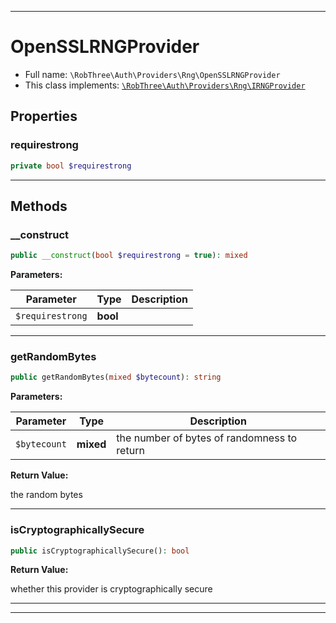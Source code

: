 ***

# OpenSSLRNGProvider





* Full name: `\RobThree\Auth\Providers\Rng\OpenSSLRNGProvider`
* This class implements:
[`\RobThree\Auth\Providers\Rng\IRNGProvider`](./IRNGProvider.md)



## Properties


### requirestrong



```php
private bool $requirestrong
```






***

## Methods


### __construct



```php
public __construct(bool $requirestrong = true): mixed
```








**Parameters:**

| Parameter | Type | Description |
|-----------|------|-------------|
| `$requirestrong` | **bool** |  |




***

### getRandomBytes



```php
public getRandomBytes(mixed $bytecount): string
```








**Parameters:**

| Parameter | Type | Description |
|-----------|------|-------------|
| `$bytecount` | **mixed** | the number of bytes of randomness to return |


**Return Value:**

the random bytes



***

### isCryptographicallySecure



```php
public isCryptographicallySecure(): bool
```









**Return Value:**

whether this provider is cryptographically secure



***


***

